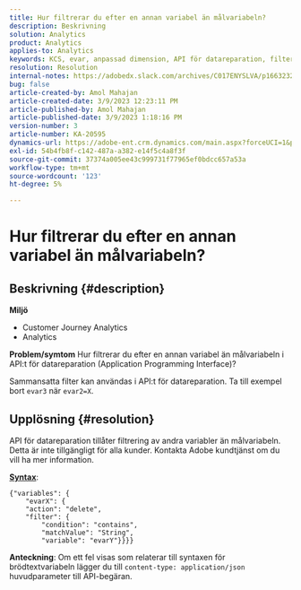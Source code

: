 ```yaml
---
title: Hur filtrerar du efter en annan variabel än målvariabeln?
description: Beskrivning
solution: Analytics
product: Analytics
applies-to: Analytics
keywords: KCS, evar, anpassad dimension, API för datareparation, filter
resolution: Resolution
internal-notes: https://adobedx.slack.com/archives/C017ENYSLVA/p1663232879048209
bug: false
article-created-by: Amol Mahajan
article-created-date: 3/9/2023 12:23:11 PM
article-published-by: Amol Mahajan
article-published-date: 3/9/2023 1:18:16 PM
version-number: 3
article-number: KA-20595
dynamics-url: https://adobe-ent.crm.dynamics.com/main.aspx?forceUCI=1&pagetype=entityrecord&etn=knowledgearticle&id=fc6af221-75be-ed11-83ff-6045bd006704
exl-id: 54b4fb8f-c142-487a-a382-e14f5c4a8f3f
source-git-commit: 37374a005ee43c999731f77965ef0bdcc657a53a
workflow-type: tm+mt
source-wordcount: '123'
ht-degree: 5%

---
```


# Hur filtrerar du efter en annan variabel än målvariabeln?

## Beskrivning {#description}

<b>Miljö</b>
- Customer Journey Analytics
- Analytics 



<b>Problem/symtom</b>
Hur filtrerar du efter en annan variabel än målvariabeln i API:t för datareparation (Application Programming Interface)?

Sammansatta filter kan användas i API:t för datareparation. Ta till exempel bort `evar3` när `evar2=X`.


## Upplösning {#resolution}

API för datareparation tillåter filtrering av andra variabler än målvariabeln. Detta är inte tillgängligt för alla kunder. Kontakta Adobe kundtjänst om du vill ha mer information.<br>


<u><b>Syntax</b></u>:




```
{"variables": {
    "evarX": {
    "action": "delete",
    "filter": {
        "condition": "contains",
        "matchValue": "String",
        "variable": "evarY"}}}}
```






<b>Anteckning</b>: Om ett fel visas som relaterar till syntaxen för brödtextvariabeln lägger du till `content-type: application/json` huvudparameter till API-begäran.
